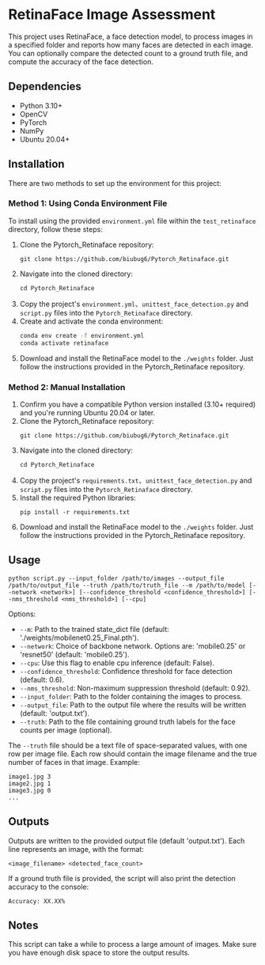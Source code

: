 # RetinaFace Image Assessment

This project uses RetinaFace, a face detection model, to process images in a specified folder and reports how many faces are detected in each image. You can optionally compare the detected count to a ground truth file, and compute the accuracy of the face detection.

## Dependencies

- Python 3.10+
- OpenCV
- PyTorch
- NumPy
- Ubuntu 20.04+

## Installation

There are two methods to set up the environment for this project:

### Method 1: Using Conda Environment File

To install using the provided `environment.yml` file within the `test_retinaface` directory, follow these steps:

1. Clone the Pytorch_Retinaface repository: 
   ```
   git clone https://github.com/biubug6/Pytorch_Retinaface.git
   ```
2. Navigate into the cloned directory:
   ```
   cd Pytorch_Retinaface
   ```
3. Copy the project's `environment.yml`、`unittest_face_detection.py` and `script.py` files into the `Pytorch_Retinaface` directory.
4. Create and activate the conda environment:
   ```bash
   conda env create -f environment.yml
   conda activate retinaface
   ```
5. Download and install the RetinaFace model to the `./weights` folder. Just follow the instructions provided in the Pytorch_Retinaface repository.

### Method 2: Manual Installation

1. Confirm you have a compatible Python version installed (3.10+ required) and you're running Ubuntu 20.04 or later.
2. Clone the Pytorch_Retinaface repository: 
   ```
   git clone https://github.com/biubug6/Pytorch_Retinaface.git
   ```
3. Navigate into the cloned directory: 
   ```
   cd Pytorch_Retinaface
   ```
4. Copy the project's `requirements.txt`、`unittest_face_detection.py` and `script.py` files into the `Pytorch_Retinaface` directory.
5. Install the required Python libraries: 
   ```
   pip install -r requirements.txt
   ```
6. Download and install the RetinaFace model to the `./weights` folder. Just follow the instructions provided in the Pytorch_Retinaface repository.

## Usage

```
python script.py --input_folder /path/to/images --output_file /path/to/output_file --truth /path/to/truth_file --m /path/to/model [--network <network>] [--confidence_threshold <confidence_threshold>] [--nms_threshold <nms_threshold>] [--cpu]
```

Options:

- `--m`: Path to the trained state_dict file (default: './weights/mobilenet0.25_Final.pth').
- `--network`: Choice of backbone network. Options are: 'mobile0.25' or 'resnet50' (default: 'mobile0.25').
- `--cpu`: Use this flag to enable cpu inference (default: False).
- `--confidence_threshold`: Confidence threshold for face detection (default: 0.6).
- `--nms_threshold`: Non-maximum suppression threshold (default: 0.92).
- `--input_folder`: Path to the folder containing the images to process.
- `--output_file`: Path to the output file where the results will be written (default: 'output.txt').
- `--truth`: Path to the file containing ground truth labels for the face counts per image (optional).

The `--truth` file should be a text file of space-separated values, with one row per image file. Each row should contain the image filename and the true number of faces in that image. Example:

```
image1.jpg 3
image2.jpg 1
image3.jpg 0
...
```

## Outputs

Outputs are written to the provided output file (default 'output.txt'). Each line represents an image, with the format:

```
<image_filename> <detected_face_count>
```

If a ground truth file is provided, the script will also print the detection accuracy to the console:

```
Accuracy: XX.XX%
```

## Notes

This script can take a while to process a large amount of images. Make sure you have enough disk space to store the output results.

